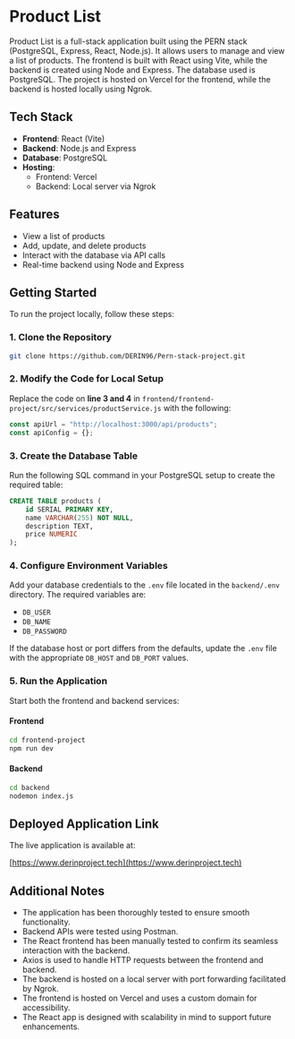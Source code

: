 # Product List

Product List is a full-stack application built using the PERN stack (PostgreSQL, Express, React, Node.js). It allows users to manage and view a list of products. The frontend is built with React using Vite, while the backend is created using Node and Express. The database used is PostgreSQL. The project is hosted on Vercel for the frontend, while the backend is hosted locally using Ngrok.

## Tech Stack

- **Frontend**: React (Vite)
- **Backend**: Node.js and Express
- **Database**: PostgreSQL
- **Hosting**:
  - Frontend: Vercel
  - Backend: Local server via Ngrok

## Features

- View a list of products
- Add, update, and delete products
- Interact with the database via API calls
- Real-time backend using Node and Express

## Getting Started

To run the project locally, follow these steps:

### 1. Clone the Repository

```bash
git clone https://github.com/DERIN96/Pern-stack-project.git
```

### 2. Modify the Code for Local Setup

Replace the code on **line 3 and 4** in `frontend/frontend-project/src/services/productService.js` with the following:

```javascript
const apiUrl = "http://localhost:3000/api/products";
const apiConfig = {};
```

### 3. Create the Database Table

Run the following SQL command in your PostgreSQL setup to create the required table:

```sql
CREATE TABLE products (
    id SERIAL PRIMARY KEY,
    name VARCHAR(255) NOT NULL,
    description TEXT,
    price NUMERIC
);
```

### 4. Configure Environment Variables

Add your database credentials to the `.env` file located in the `backend/.env` directory. The required variables are:

- `DB_USER`
- `DB_NAME`
- `DB_PASSWORD`

If the database host or port differs from the defaults, update the `.env` file with the appropriate `DB_HOST` and `DB_PORT` values.

### 5. Run the Application

Start both the frontend and backend services:

#### Frontend

```bash
cd frontend-project
npm run dev
```

#### Backend

```bash
cd backend
nodemon index.js
```

## Deployed Application Link

The live application is available at:

[https://www.derinproject.tech](https://www.derinproject.tech)

## Additional Notes

- The application has been thoroughly tested to ensure smooth functionality.
- Backend APIs were tested using Postman.
- The React frontend has been manually tested to confirm its seamless interaction with the backend.
- Axios is used to handle HTTP requests between the frontend and backend.
- The backend is hosted on a local server with port forwarding facilitated by Ngrok.
- The frontend is hosted on Vercel and uses a custom domain for accessibility.
- The React app is designed with scalability in mind to support future enhancements.


